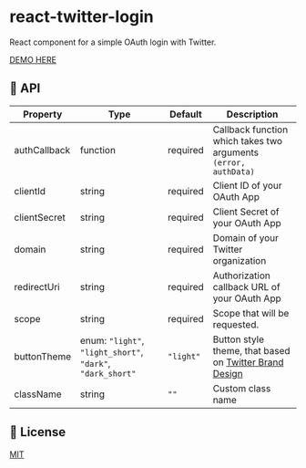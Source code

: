 # react-twitter-login

<!-- [![npm](https://img.shields.io/npm/v/react-twitter-login?logo=npm&cacheSeconds=1800)](https://www.npmjs.com/package/react-twitter-login)
[![npm bundle size](https://img.shields.io/bundlephobia/minzip/react-twitter-login?cacheSeconds=1800)](https://www.npmjs.com/package/react-twitter-login)
[![npm](https://img.shields.io/npm/dt/react-twitter-login?cacheSeconds=1800)](https://www.npmjs.com/package/react-twitter-login) -->

React component for a simple OAuth login with Twitter.

[DEMO HERE](https://alexandrtovmach.github.io/react-twitter-login/)

<!-- ## 🚀 Get Started

Follow these steps to start using React Twitter Login:

1. Installation

   ```sh
   # with npm
   npm i react-twitter-login

   # with yarn
   yarn add react-twitter-login
   ```

2. Import and configure component.

   ```jsx
   import React from "react";
   import TwitterLogin from "react-twitter-login";

   export default props => {
     const authHandler = (err, data) => {
       console.log(err, data);
     };

     return (
       <TwitterLogin
         authCallback={authHandler}
         clientId={CLIENT_ID}
         clientSecret={CLIENT_SECRET}
         domain={ORG_DOMAIN}
         redirectUri={REDIRECT_URI}
         scope={SCOPE}
       />
     );
   };
   ```

3. Find more info about keys and OAuth apps in official docs. -->

## 📖 API

| Property     | Type                                                       | Default   | Description                                                                                                            |
| ------------ | ---------------------------------------------------------- | --------- | ---------------------------------------------------------------------------------------------------------------------- |
| authCallback | function                                                   | required  | Callback function which takes two arguments `(error, authData)`                                                        |
| clientId     | string                                                     | required  | Client ID of your OAuth App                                                                                            |
| clientSecret | string                                                     | required  | Client Secret of your OAuth App                                                                                        |
| domain       | string                                                     | required  | Domain of your Twitter organization                                                                                    |
| redirectUri  | string                                                     | required  | Authorization callback URL of your OAuth App                                                                           |
| scope        | string                                                     | required  | Scope that will be requested.                                                                                          |
| buttonTheme  | enum: `"light"`, `"light_short"`, `"dark"`, `"dark_short"` | `"light"` | Button style theme, that based on [Twitter Brand Design](https://about.twitter.com/en_us/company/brand-resources.html) |
| className    | string                                                     | `""`      | Custom class name                                                                                                      |

## 📝 License

[MIT](https://github.com/alexandrtovmach/react-twitter-login/blob/master/LICENSE)
